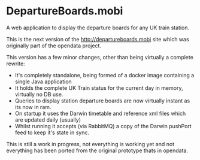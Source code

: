 # DepartureBoards.mobi

A web application to display the departure boards for any UK train station.

This is the next version of the http://departureboards.mobi site which was originally part of the opendata project.

This version has a few minor changes, other than being virtually a complete rewrite:
* It's completely standalone, being formed of a docker image containing a single Java application
* It holds the complete UK Train status for the current day in memory, virtually no DB use.
* Queries to display station departure boards are now virtually instant as its now in ram.
* On startup it uses the Darwin timetable and reference xml files which are updated daily (usually)
* Whilst running it accepts (via RabbitMQ) a copy of the Darwin pushPort feed to keep it's state in sync.

This is still a work in progress, not everything is working yet and not everything has been ported from the original prototype thats in opendata.
